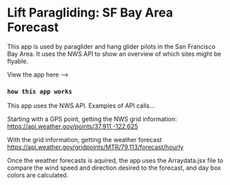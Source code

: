 # Lift Paragliding: SF Bay Area Forecast

This app is used by paraglider and hang glider pilots in the San Francisco Bay Area. It uses the NWS API to show an overview of which sites might be flyable.

View the app here -->

### `how this app works`

This app uses the NWS API. Examples of API calls...

Starting with a GPS point, getting the NWS grid information:
https://api.weather.gov/points/37.911,-122.625

With the grid information, getting the weather forecast
https://api.weather.gov/gridpoints/MTR/79,113/forecast/hourly

Once the weather forecasts is aquired, the app uses the Arraydata.jsx file to compare the wind speed and direction desired to the forecast, and day box colors are calculated.
